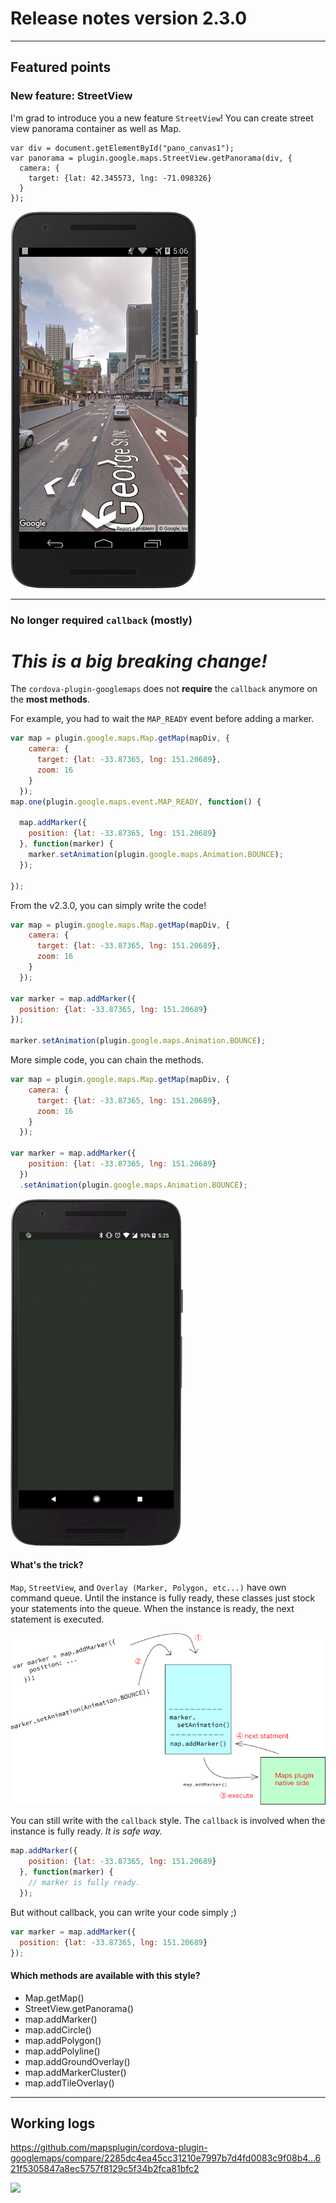 # Release notes version 2.3.0

---
Featured points
------------------------------------------------------------------------

### New feature: StreetView

I'm grad to introduce you a new feature `StreetView`!
You can create street view panorama container as well as Map.

```
var div = document.getElementById("pano_canvas1");
var panorama = plugin.google.maps.StreetView.getPanorama(div, {
  camera: {
    target: {lat: 42.345573, lng: -71.098326}
  }
});
```

![](./streetview.png)

---

### No longer required `callback` (mostly)

# _This is a big breaking change!_

The `cordova-plugin-googlemaps` does not **require** the `callback` anymore on the **most methods**.

For example, you had to wait the `MAP_READY` event before adding a marker.

```js
var map = plugin.google.maps.Map.getMap(mapDiv, {
    camera: {
      target: {lat: -33.87365, lng: 151.20689},
      zoom: 16
    }
  });
map.one(plugin.google.maps.event.MAP_READY, function() {

  map.addMarker({
    position: {lat: -33.87365, lng: 151.20689}
  }, function(marker) {
    marker.setAnimation(plugin.google.maps.Animation.BOUNCE);
  });

});
```

From the v2.3.0, you can simply write the code!

```js
var map = plugin.google.maps.Map.getMap(mapDiv, {
    camera: {
      target: {lat: -33.87365, lng: 151.20689},
      zoom: 16
    }
  });

var marker = map.addMarker({
  position: {lat: -33.87365, lng: 151.20689}
});

marker.setAnimation(plugin.google.maps.Animation.BOUNCE);
```

More simple code, you can chain the methods.

```js
var map = plugin.google.maps.Map.getMap(mapDiv, {
    camera: {
      target: {lat: -33.87365, lng: 151.20689},
      zoom: 16
    }
  });

var marker = map.addMarker({
    position: {lat: -33.87365, lng: 151.20689}
  })
  .setAnimation(plugin.google.maps.Animation.BOUNCE);
```

![](example.gif)

#### What's the trick?

`Map`, `StreetView`, and `Overlay (Marker, Polygon, etc...)` have own command queue.
Until the instance is fully ready, these classes just stock your statements into the queue.
When the instance is ready, the next statement is executed.

![](mechanism.png)

You can still write with the `callback` style.
The `callback` is involved when the instance is fully ready.
_It is safe way._

```js
map.addMarker({
    position: {lat: -33.87365, lng: 151.20689}
  }, function(marker) {
    // marker is fully ready.
  });
```

But without callback, you can write your code simply ;)
```js
var marker = map.addMarker({
  position: {lat: -33.87365, lng: 151.20689}
});
```

#### Which methods are available with this style?

- Map.getMap()
- StreetView.getPanorama()
- map.addMarker()
- map.addCircle()
- map.addPolygon()
- map.addPolyline()
- map.addGroundOverlay()
- map.addMarkerCluster()
- map.addTileOverlay()

---

Working logs
------------------------------------------------------------------------

https://github.com/mapsplugin/cordova-plugin-googlemaps/compare/2285dc4ea45cc31210e7997b7d4fd0083c9f08b4...621f5305847a8ec5757f8129c5f34b2fca81bfc2

![](working_logs.png)
